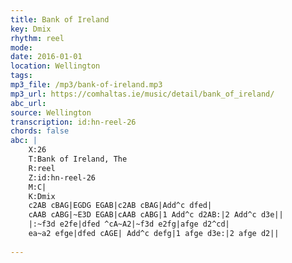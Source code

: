 ```yaml
---
title: Bank of Ireland
key: Dmix
rhythm: reel
mode: 
date: 2016-01-01
location: Wellington
tags:
mp3_file: /mp3/bank-of-ireland.mp3
mp3_url: https://comhaltas.ie/music/detail/bank_of_ireland/
abc_url: 
source: Wellington
transcription: id:hn-reel-26
chords: false
abc: |
    X:26
    T:Bank of Ireland, The
    R:reel
    Z:id:hn-reel-26
    M:C|
    K:Dmix
    c2AB cBAG|EGDG EGAB|c2AB cBAG|Add^c dfed|
    cAAB cABG|~E3D EGAB|cAAB cABG|1 Add^c d2AB:|2 Add^c d3e||
    |:~f3d e2fe|dfed ^cA~A2|~f3d e2fg|afge d2^cd|
    ea~a2 efge|dfed cAGE| Add^c defg|1 afge d3e:|2 afge d2||
    
---
```


